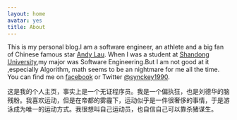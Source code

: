 ```yaml
---
layout: home
avatar: yes
title: About
---
```


This is my personal blog.I am a software engineer, an athlete and a big fan of Chinese famous star [Andy Lau](http://www.awc618.com/?r=54447d0f8af75).
When I was a student at [Shandong University](http://www.sdu.edu.cn/),my major was Software Engineering.But I am not good at it ,especially Algorithm, math seems to be an nightmare for me all the time. 
You can find me on [facebook](https://www.facebook.com/synckey) or Twitter [@synckey1990](https://twitter.com/synckey1990).

这是我的个人主页，事实上是一个无证程序员。我是一个偏执狂，也是刘德华的脑残粉。我喜欢运动，但是在帝都的雾霾下，运动似乎是一件很奢侈的事情，于是游泳成为唯一的运动方式。我很想叫自己运动员，也自信自己可以靠杀猪谋生。